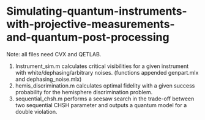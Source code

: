 # Simulating-quantum-instruments-with-projective-measurements-and-quantum-post-processing

Note: all files need CVX and QETLAB.
1. Instrument_sim.m calculates critical visibilities for a given instrument with white/dephasing/arbitrary noises. (functions appended genpart.mlx and dephasing_noise.mlx)
2. hemis_discrimination.m calculates optimal fidelity with a given success probability for the hemisphere discrimination problem.
3. sequential_chsh.m performs a seesaw search in the trade-off between two sequential CHSH parameter and outputs a quantum model for a double violation. 
